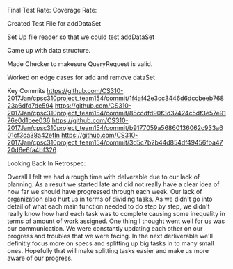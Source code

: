 Final Test Rate: 
Coverage Rate:

Created Test File for addDataSet

Set Up file reader so that we could test addDataSet

Came up with data structure.

Made Checker to makesure QueryRequest is valid.

Worked on edge cases for add and remove dataSet

Key Commits
https://github.com/CS310-2017Jan/cpsc310project_team154/commit/1f4af42e3cc3446d6dccbeeb76823a6dfd7de594
https://github.com/CS310-2017Jan/cpsc310project_team154/commit/85ccdfd90f3d37424c5df3e57e9176e0d1bee036
https://github.com/CS310-2017Jan/cpsc310project_team154/commit/b9177059a56860136062c933a601cf3ca38a42efIn 
https://github.com/CS310-2017Jan/cpsc310project_team154/commit/3d5c7b2b44d854df49456fba4720d6e6fa4bf326


Looking Back In Retrospec:

Overall I felt we had a rough time with delverable due to our lack of planning. As a result we started late
and did not really have a clear idea of how far we should have progressed through each week. Our lack of
organization also hurt us in terms of dividing tasks. As we didn't go into detail of what each main function
needed to do step by step, we didn't really know how hard each task was to complete causing some inequality
in terms of amount of work assigned. One thing I thought went well for us was our communication. We were
constantly updating each other on our progress and troubles that we were facing. In the next derliverable
we'll definitly focus more on specs and splitting up big tasks in to many small ones. Hopefully that will
make splitting tasks easier and make us more aware of our progress.
